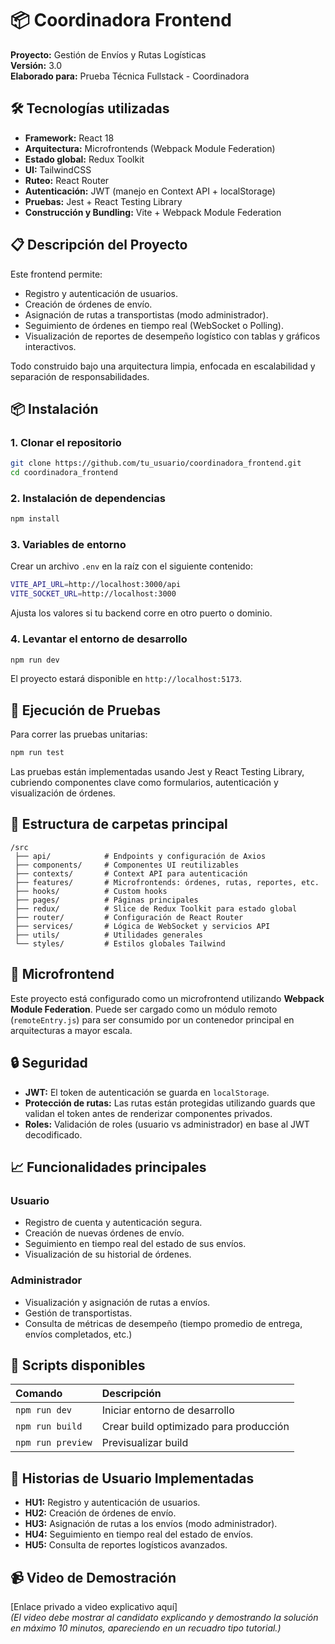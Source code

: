 
# 📦 Coordinadora Frontend

**Proyecto:** Gestión de Envíos y Rutas Logísticas  
**Versión:** 3.0  
**Elaborado para:** Prueba Técnica Fullstack - Coordinadora

## 🛠 Tecnologías utilizadas

- **Framework:** React 18
- **Arquitectura:** Microfrontends (Webpack Module Federation)
- **Estado global:** Redux Toolkit
- **UI:** TailwindCSS
- **Ruteo:** React Router
- **Autenticación:** JWT (manejo en Context API + localStorage)
- **Pruebas:** Jest + React Testing Library
- **Construcción y Bundling:** Vite + Webpack Module Federation

## 📋 Descripción del Proyecto

Este frontend permite:

- Registro y autenticación de usuarios.
- Creación de órdenes de envío.
- Asignación de rutas a transportistas (modo administrador).
- Seguimiento de órdenes en tiempo real (WebSocket o Polling).
- Visualización de reportes de desempeño logístico con tablas y gráficos interactivos.

Todo construido bajo una arquitectura limpia, enfocada en escalabilidad y separación de responsabilidades.

## 📦 Instalación

### 1. Clonar el repositorio

```bash
git clone https://github.com/tu_usuario/coordinadora_frontend.git
cd coordinadora_frontend
```

### 2. Instalación de dependencias

```bash
npm install
```

### 3. Variables de entorno

Crear un archivo `.env` en la raíz con el siguiente contenido:

```bash
VITE_API_URL=http://localhost:3000/api
VITE_SOCKET_URL=http://localhost:3000
```

Ajusta los valores si tu backend corre en otro puerto o dominio.

### 4. Levantar el entorno de desarrollo

```bash
npm run dev
```

El proyecto estará disponible en `http://localhost:5173`.

## 🧪 Ejecución de Pruebas

Para correr las pruebas unitarias:

```bash
npm run test
```

Las pruebas están implementadas usando Jest y React Testing Library, cubriendo componentes clave como formularios, autenticación y visualización de órdenes.

## 🧱 Estructura de carpetas principal

```plaintext
/src
 ├── api/            # Endpoints y configuración de Axios
 ├── components/     # Componentes UI reutilizables
 ├── contexts/       # Context API para autenticación
 ├── features/       # Microfrontends: órdenes, rutas, reportes, etc.
 ├── hooks/          # Custom hooks
 ├── pages/          # Páginas principales
 ├── redux/          # Slice de Redux Toolkit para estado global
 ├── router/         # Configuración de React Router
 ├── services/       # Lógica de WebSocket y servicios API
 ├── utils/          # Utilidades generales
 └── styles/         # Estilos globales Tailwind
```

## 🧩 Microfrontend

Este proyecto está configurado como un microfrontend utilizando **Webpack Module Federation**. Puede ser cargado como un módulo remoto (`remoteEntry.js`) para ser consumido por un contenedor principal en arquitecturas a mayor escala.

## 🔒 Seguridad

- **JWT:** El token de autenticación se guarda en `localStorage`.
- **Protección de rutas:** Las rutas están protegidas utilizando guards que validan el token antes de renderizar componentes privados.
- **Roles:** Validación de roles (usuario vs administrador) en base al JWT decodificado.

## 📈 Funcionalidades principales

### Usuario

- Registro de cuenta y autenticación segura.
- Creación de nuevas órdenes de envío.
- Seguimiento en tiempo real del estado de sus envíos.
- Visualización de su historial de órdenes.

### Administrador

- Visualización y asignación de rutas a envíos.
- Gestión de transportistas.
- Consulta de métricas de desempeño (tiempo promedio de entrega, envíos completados, etc.)

## 🚀 Scripts disponibles

| Comando | Descripción |
| :--- | :--- |
| `npm run dev` | Iniciar entorno de desarrollo |
| `npm run build` | Crear build optimizado para producción |
| `npm run preview` | Previsualizar build |

## 📝 Historias de Usuario Implementadas

- **HU1:** Registro y autenticación de usuarios.
- **HU2:** Creación de órdenes de envío.
- **HU3:** Asignación de rutas a los envíos (modo administrador).
- **HU4:** Seguimiento en tiempo real del estado de envíos.
- **HU5:** Consulta de reportes logísticos avanzados.

## 📹 Video de Demostración

[Enlace privado a video explicativo aquí]  
*(El video debe mostrar al candidato explicando y demostrando la solución en máximo 10 minutos, apareciendo en un recuadro tipo tutorial.)*
